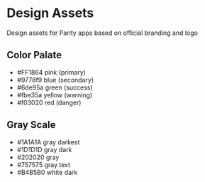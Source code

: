 Design Assets
=============

Design assets for Parity apps based on official branding and logo

## Color Palate

- #FF1864 pink (primary)
- #9778f9 blue (secondary)
- #6de95a green (success)
- #fbe35a yellow (warning)
- #f03020 red (danger)

## Gray Scale

- #1A1A1A gray darkest
- #1D1D1D gray dark
- #202020 gray
- #757575 gray text
- #B4B5B0 white dark
